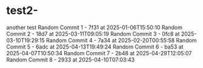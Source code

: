 # test2-
another test 
Random Commit 1 - 7f31 at 2025-01-06T15:50:10
Random Commit 2 - 18d7 at 2025-03-11T09:05:19
Random Commit 3 - 0fc8 at 2025-03-10T19:29:15
Random Commit 4 - 7a34 at 2025-02-20T00:55:58
Random Commit 5 - 6adc at 2025-04-13T19:49:24
Random Commit 6 - ba53 at 2025-04-07T10:50:34
Random Commit 7 - 2b48 at 2025-04-29T12:05:07
Random Commit 8 - 2933 at 2025-04-10T07:03:43
